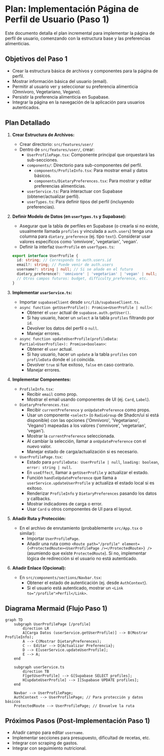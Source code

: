 # Plan: Implementación Página de Perfil de Usuario (Paso 1)

Este documento detalla el plan incremental para implementar la página de perfil de usuario, comenzando con la estructura base y las preferencias alimenticias.

## Objetivos del Paso 1

*   Crear la estructura básica de archivos y componentes para la página de perfil.
*   Mostrar información básica del usuario (email).
*   Permitir al usuario ver y seleccionar su preferencia alimenticia (Omnívoro, Vegetariano, Vegano).
*   Persistir la preferencia alimenticia en Supabase.
*   Integrar la página en la navegación de la aplicación para usuarios autenticados.

## Plan Detallado

1.  **Crear Estructura de Archivos:**
    *   Crear directorio: `src/features/user/`
    *   Dentro de `src/features/user/`, crear:
        *   `UserProfilePage.tsx`: Componente principal que orquestará las sub-secciones.
        *   `components/`: Directorio para sub-componentes del perfil.
            *   `components/ProfileInfo.tsx`: Para mostrar email y datos básicos.
            *   `components/DietaryPreferences.tsx`: Para mostrar y editar preferencias alimenticias.
        *   `userService.ts`: Para interactuar con Supabase (obtener/actualizar perfil).
        *   `userTypes.ts`: Para definir tipos del perfil (incluyendo preferencias).

2.  **Definir Modelo de Datos (en `userTypes.ts` y Supabase):**
    *   Asegurar que la tabla de perfiles en Supabase (o crearla si no existe, usualmente llamada `profiles` y vinculada a `auth.users`) tenga una columna para `dietary_preference` (ej. tipo `text`). Considerar usar valores específicos como 'omnivore', 'vegetarian', 'vegan'.
    *   Definir la interfaz `UserProfile` en `userTypes.ts`:
      ```typescript
      export interface UserProfile {
        id: string; // Corresponds to auth.users.id
        email?: string; // Puede venir de auth.users
        username?: string | null; // Si se añade en el futuro
        dietary_preference?: 'omnivore' | 'vegetarian' | 'vegan' | null;
        // Otros campos futuros: budget, difficulty_preference, etc.
      }
      ```

3.  **Implementar `userService.ts`:**
    *   Importar `supabaseClient` desde `src/lib/supabaseClient.ts`.
    *   `async function getUserProfile(): Promise<UserProfile | null>`:
        *   Obtener el `user` actual de `supabase.auth.getUser()`.
        *   Si hay usuario, hacer un `select` a la tabla `profiles` filtrando por `id`.
        *   Devolver los datos del perfil o `null`.
        *   Manejar errores.
    *   `async function updateUserProfile(profileData: Partial<UserProfile>): Promise<boolean>`:
        *   Obtener el `user` actual.
        *   Si hay usuario, hacer un `update` a la tabla `profiles` con `profileData` donde el `id` coincida.
        *   Devolver `true` si fue exitoso, `false` en caso contrario.
        *   Manejar errores.

4.  **Implementar Componentes:**
    *   `ProfileInfo.tsx`:
        *   Recibir `email` como prop.
        *   Mostrar el email usando componentes de UI (ej. `Card`, `Label`).
    *   `DietaryPreferences.tsx`:
        *   Recibir `currentPreference` y `onUpdatePreference` como props.
        *   Usar un componente `<select>` (o `RadioGroup` de Shadcn/ui si está disponible) con las opciones ('Omnívoro', 'Vegetariano', 'Vegano') mapeadas a los valores ('omnivore', 'vegetarian', 'vegan').
        *   Mostrar la `currentPreference` seleccionada.
        *   Al cambiar la selección, llamar a `onUpdatePreference` con el nuevo valor.
        *   Manejar estado de carga/actualización si es necesario.
    *   `UserProfilePage.tsx`:
        *   Estado para `profileData: UserProfile | null`, `loading: boolean`, `error: string | null`.
        *   En `useEffect`, llamar a `getUserProfile` y actualizar el estado.
        *   Función `handleUpdatePreference` que llama a `userService.updateUserProfile` y actualiza el estado local si es exitoso.
        *   Renderizar `ProfileInfo` y `DietaryPreferences` pasando los datos y callbacks.
        *   Mostrar indicadores de carga o error.
        *   Usar `Card` u otros componentes de UI para el layout.

5.  **Añadir Ruta y Protección:**
    *   En el archivo de enrutamiento (probablemente `src/App.tsx` o similar):
        *   Importar `UserProfilePage`.
        *   Añadir una ruta como `<Route path="/profile" element={<ProtectedRoute><UserProfilePage /></ProtectedRoute>} />` (asumiendo que existe `ProtectedRoute`). Si no, implementar lógica de redirección si el usuario no está autenticado.

6.  **Añadir Enlace (Opcional):**
    *   En `src/components/sections/Navbar.tsx`:
        *   Obtener el estado de autenticación (ej. desde `AuthContext`).
        *   Si el usuario está autenticado, mostrar un `<Link to="/profile">Perfil</Link>`.

## Diagrama Mermaid (Flujo Paso 1)

```mermaid
graph TD
    subgraph UserProfilePage [/profile]
        direction LR
        A[Carga Datos (userService.getUserProfile)] --> B(Mostrar ProfileInfo);
        A --> C(Mostrar DietaryPreferences);
        C -- Editar --> D{Actualizar Preferencia};
        D --> E[userService.updateUserProfile];
        E --> A;
    end

    subgraph userService.ts
        direction TB
        F[getUserProfile] --> G[Supabase SELECT profiles];
        H[updateUserProfile] --> I[Supabase UPDATE profiles];
    end

    Navbar --> UserProfilePage;
    AuthContext --> UserProfilePage; // Para protección y datos básicos
    ProtectedRoute --> UserProfilePage; // Envuelve la ruta
```

## Próximos Pasos (Post-Implementación Paso 1)

*   Añadir campo para editar `username`.
*   Implementar secciones para presupuesto, dificultad de recetas, etc.
*   Integrar con scraping de gastos.
*   Integrar con seguimiento nutricional.